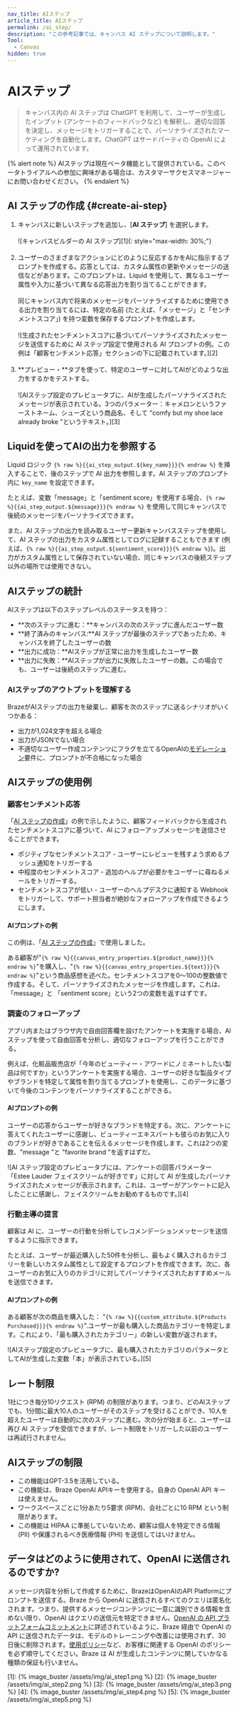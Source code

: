```yaml
---
nav_title: AIステップ
article_title: AIステップ
permalink: /ai_step/
description: "この参考記事では、キャンバス AI ステップについて説明します。"
Tool:
  - Canvas
hidden: true
---
```


# AIステップ

> キャンバス内の AI ステップは ChatGPT を利用して、ユーザーが生成したインプット (アンケートのフィードバックなど) を解釈し、適切な回答を決定し、メッセージをトリガーすることで、パーソナライズされたマーケティングを自動化します。ChatGPT はサードパーティの OpenAI によって運用されています。

{% alert note %}
AIステップは現在ベータ機能として提供されている。このベータトライアルへの参加に興味がある場合は、カスタマーサクセスマネージャーにお問い合わせください。
{% endalert %}

## AI ステップの作成 {#create-ai-step}
 
1. キャンバスに新しいステップを追加し、\[**AI ステップ**] を選択します。<br><br>![キャンバスビルダーの AI ステップ][1]{: style="max-width: 30%;"}<br><br>
2. ユーザーのさまざまなアクションにどのように反応するかをAIに指示するプロンプトを作成する。応答としては、カスタム属性の更新やメッセージの送信などがあります。このプロンプトは、Liquid を使用して、異なるユーザー属性や入力に基づいて異なる応答出力を割り当てることができます。<br><br>同じキャンバス内で将来のメッセージをパーソナライズするために使用できる出力を割り当てるには、特定の名前 (たとえば、「メッセージ」と「センチメントスコア」) を持つ変数を保存するプロンプトを作成します。<br><br> ![生成されたセンチメントスコアに基づいてパーソナライズされたメッセージを送信するために AI ステップ設定で使用される AI プロンプトの例。この例は「顧客センチメント応答」セクションの下に記載されています。][2]<br><br>
3. **プレビュー・**タブを使って、特定のユーザーに対してAIがどのような出力をするかをテストする。<br><br> ![AIステップ設定のプレビュータブに、AIが生成したパーソナライズされたメッセージが表示されている。3つのパラメーター：キャメロンというファーストネーム、シューズという商品名、そして "comfy but my shoe lace already broke "というテキスト。][3]

## Liquidを使ってAIの出力を参照する
Liquid ロジック `{% raw %}{{ai_step_output.${key_name}}}{% endraw %}` を挿入することで、後のステップで AI 出力を参照します。AI ステップのプロンプト内に `key_name` を設定できます。

たとえば、変数「message」と「sentiment score」を使用する場合、`{% raw %}{{ai_step_output.${message}}}{% endraw %}` を使用して同じキャンバスで後続のメッセージをパーソナライズできます。

また、AI ステップの出力を読み取るユーザー更新キャンバスステップを使用して、AI ステップの出力をカスタム属性としてログに記録することもできます (例えば、`{% raw %}{{ai_step_output.${sentiment_score}}}{% endraw %}`)。出力がカスタム属性として保存されていない場合、同じキャンバスの後続ステップ以外の場所では使用できない。

## AIステップの統計

AIステップは以下のステップレベルのステータスを持つ：

- **次のステップに進む：**キャンバスの次のステップに進んだユーザー数
- **終了済みのキャンバス:**AI ステップが最後のステップであったため、キャンバスを終了したユーザーの数
- **出力に成功：**AIステップが正常に出力を生成したユーザー数
- **出力に失敗：**AIステップが出力に失敗したユーザーの数。この場合でも、ユーザーは後続のステップに進む。

### AIステップのアウトプットを理解する

BrazeがAIステップの出力を破棄し、顧客を次のステップに送るシナリオがいくつかある：
- 出力が1,024文字を超える場合
- 出力がJSONでない場合
- 不適切なユーザー作成コンテンツにフラグを立てるOpenAIの[モデレーション](https://platform.openai.com/docs/guides/moderation/overview)要件に、プロンプトが不合格になった場合

## AIステップの使用例

### 顧客センチメント応答

「[AI ステップの作成](#create-ai-step)」の例で示したように、顧客フィードバックから生成されたセンチメントスコアに基づいて、AI にフォローアップメッセージを送信させることができます。
- ポジティブなセンチメントスコア - ユーザーにレビューを残すよう求めるプッシュ通知をトリガーする
- 中程度のセンチメントスコア - 追加のヘルプが必要かをユーザーに尋ねるメールをトリガーする。
- センチメントスコアが低い - ユーザーのヘルプデスクに通知する Webhook をトリガーして、サポート担当者が絶妙なフォローアップを作成できるようにします。

#### AIプロンプトの例

この例は、「[AI ステップの作成](#create-ai-step)」で使用しました。

ある顧客が"`{% raw %}{{canvas_entry_properties.${product_name}}}{% endraw %}`"を購入し、"`{% raw %}{{canvas_entry_properties.${text}}}{% endraw %}`"という商品感想を述べた。センチメントスコアを0～100の整数値で作成する。そして、パーソナライズされたメッセージを作成します。これは、「message」と 「sentiment score」という2つの変数を返すはずです。

### 調査のフォローアップ

アプリ内またはブラウザ内で自由回答欄を設けたアンケートを実施する場合、AIステップを使って自由回答を分析し、適切なフォローアップを行うことができる。 

例えば、化粧品販売店が「今年のビューティー・アワードにノミネートしたい製品は何ですか」というアンケートを実施する場合、ユーザーの好きな製品タイプやブランドを特定して属性を割り当てるプロンプトを使用し、このデータに基づいて今後のコンテンツをパーソナライズすることができる。

#### AIプロンプトの例

ユーザーの応答からユーザーが好きなブランドを特定する。次に、アンケートに答えてくれたユーザーに感謝し、ビューティーエキスパートも彼らのお気に入りのブランドが好きであることを伝えるメッセージを作成します。これは2つの変数、"message "と "favorite brand "を返すはずだ。

![AI ステップ設定のプレビュータブには、アンケートの回答パラメーター「Estee Lauder フェイスクリームが好きです」に対して AI が生成したパーソナライズされたメッセージが表示されます。これは、ユーザーがアンケートに記入したことに感謝し、フェイスクリームをお勧めするものです。][4]

### 行動主導の提言

顧客は AI に、ユーザーの行動を分析してレコメンデーションメッセージを送信するように指示できます。 

たとえば、ユーザーが最近購入した50件を分析し、最もよく購入されるカテゴリーを新しいカスタム属性として設定するプロンプトを作成できます。次に、各ユーザーのお気に入りのカテゴリに対してパーソナライズされたおすすめメールを送信できます。

#### AIプロンプトの例

ある顧客が次の商品を購入した： "`{% raw %}{{custom_attribute.${Products Purchased}}}{% endraw %}`".ユーザーが最も購入した商品カテゴリーを特定します。これにより、「最も購入されたカテゴリー」の新しい変数が返されます。

![AIステップ設定のプレビュータブに、最も購入されたカテゴリのパラメータとしてAIが生成した変数「本」が表示されている。][5]

## レート制限

1社につき毎分10リクエスト (RPM) の制限があります。つまり、どのAIステップでも、1分間に最大10人のユーザーがそのステップを受けることができ、10人を超えたユーザーは自動的に次のステップに進む。次の分が始まると、ユーザーは再び AI ステップを受信できますが、レート制限をトリガーした以前のユーザーは再試行されません。

## AIステップの制限

- この機能はGPT-3.5を活用している。
- この機能は、Braze OpenAI APIキーを使用する。自身の OpenAI API キーは使えません。
- ワークスペースごとに1分あたり5要求 (RPM)、会社ごとに10 RPM という制限があります。
- この機能は HIPAA に準拠していないため、顧客は個人を特定できる情報 (PII) や保護されるべき医療情報 (PHI) を送信してはいけません。

## データはどのように使用されて、OpenAI に送信されるのですか?

メッセージ内容を分析して作成するために、BrazeはOpenAIのAPI Platformにプロンプトを送信する。Braze から OpenAI に送信されるすべてのクエリは匿名化されます。つまり、提供するメッセージコンテンツに一意に識別できる情報を含めない限り、OpenAI はクエリの送信元を特定できません。[OpenAI の API プラットフォームコミットメント](https://openai.com/policies/api-data-usage-policies)に詳述されているように、Braze 経由で OpenAI の API に送信されたデータは、モデルのトレーニングや改善には使用されず、30日後に削除されます。[使用ポリシー](https://openai.com/policies/usage-policies)など、お客様に関連する OpenAI のポリシーを必ず順守してください。Braze は AI が生成したコンテンツに関していかなる種類の保証も行いません。 

[1]: {% image_buster /assets/img/ai_step1.png %}
[2]: {% image_buster /assets/img/ai_step2.png %}
[3]: {% image_buster /assets/img/ai_step3.png %}
[4]: {% image_buster /assets/img/ai_step4.png %}
[5]: {% image_buster /assets/img/ai_step5.png %} 